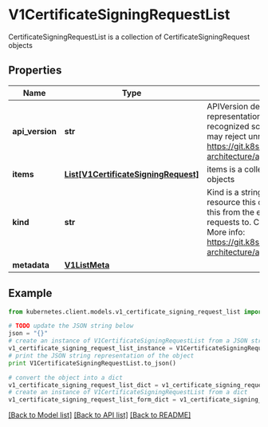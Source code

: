 # V1CertificateSigningRequestList

CertificateSigningRequestList is a collection of CertificateSigningRequest objects

## Properties
Name | Type | Description | Notes
------------ | ------------- | ------------- | -------------
**api_version** | **str** | APIVersion defines the versioned schema of this representation of an object. Servers should convert recognized schemas to the latest internal value, and may reject unrecognized values. More info: https://git.k8s.io/community/contributors/devel/sig-architecture/api-conventions.md#resources | [optional] 
**items** | [**List[V1CertificateSigningRequest]**](V1CertificateSigningRequest.md) | items is a collection of CertificateSigningRequest objects | 
**kind** | **str** | Kind is a string value representing the REST resource this object represents. Servers may infer this from the endpoint the kubernetes.client submits requests to. Cannot be updated. In CamelCase. More info: https://git.k8s.io/community/contributors/devel/sig-architecture/api-conventions.md#types-kinds | [optional] 
**metadata** | [**V1ListMeta**](V1ListMeta.md) |  | [optional] 

## Example

```python
from kubernetes.client.models.v1_certificate_signing_request_list import V1CertificateSigningRequestList

# TODO update the JSON string below
json = "{}"
# create an instance of V1CertificateSigningRequestList from a JSON string
v1_certificate_signing_request_list_instance = V1CertificateSigningRequestList.from_json(json)
# print the JSON string representation of the object
print V1CertificateSigningRequestList.to_json()

# convert the object into a dict
v1_certificate_signing_request_list_dict = v1_certificate_signing_request_list_instance.to_dict()
# create an instance of V1CertificateSigningRequestList from a dict
v1_certificate_signing_request_list_form_dict = v1_certificate_signing_request_list.from_dict(v1_certificate_signing_request_list_dict)
```
[[Back to Model list]](../README.md#documentation-for-models) [[Back to API list]](../README.md#documentation-for-api-endpoints) [[Back to README]](../README.md)


